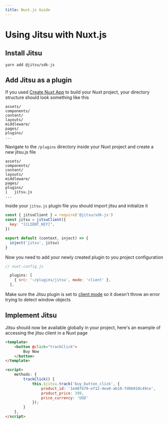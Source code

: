 ```yaml
---
title: Nuxt.js Guide
---
```

# Using Jitsu with Nuxt.js

## Install Jitsu

```
yarn add @jitsu/sdk-js
```

## Add Jitsu as a plugin

If you used [Create Nuxt App](https://github.com/nuxt/create-nuxt-app) to build your Nuxt project, your directory structure should look something like this

```
assets/
components/
content/
layouts/
middleware/
pages/
plugins/
...
```

Navigate to the `/plugins` directory inside your Nuxt project and create a new jitsu.js file

```
assets/
components/
content/
layouts/
middleware/
pages/
plugins/
|   jitsu.js
...
```

Inside your `jitsu.js` plugin file you should import jitsu and initialize it

```javascript
const { jitsuClient } = require('@jitsu/sdk-js')
const jitsu = jitsuClient({
  key: "[CLIENT_KEY]",
})

export default (context, inject) => {
  inject('jitsu', jitsu)
}
```

Now you need to add your newly created plugin to you project configuration

```javascript
// nuxt.config.js

  plugins: [
    { src: '~/plugins/jitsu', mode: 'client' },
  ],

```

Make sure the Jitsu plugin is set to [client mode](https://nuxtjs.org/docs/2.x/directory-structure/plugins#client-or-server-side-only) so it doesn't throw an error trying to detect window objects

## Implement Jitsu

Jitsu should now be available globally in your project, here's an example of accessing the jitsu client in a Nuxt page

```html
<template>
    <button @click="trackClick">
        Buy Now
    </button>
</template>

<script>
    methods: {
        trackClick() {
            this.$jitsu.track('buy_button_click', {
                product_id: '1e48fb70-ef12-4ea9-ab10-fd0b910c49ce',
                product_price: 399,
                price_currency: 'USD'
            });
        }
    },
</script>
```
